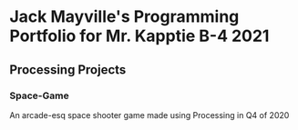 # Jack Mayville's Programming Portfolio for Mr. Kapptie B-4 2021

## Processing Projects

### Space-Game

An arcade-esq space shooter game made using Processing in Q4 of 2020
